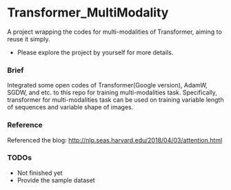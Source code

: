 # Transformer_MultiModality
A project wrapping the codes for multi-modalities of Transformer, aiming to reuse it simply.

- Please explore the project by yourself for more details.

### Brief
Integrated some open codes of Transformer(Google version), AdamW, SGDW, and etc. to this repo for training multi-modalities task.
Specifically, transformer for multi-modalities task can be used on training variable length of sequences and variable shape of images.

### Reference
Referenced the blog: http://nlp.seas.harvard.edu/2018/04/03/attention.html

### TODOs
- Not finished yet
- Provide the sample dataset
